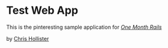 # Test Web App

This is the pinteresting sample application for [*One Month Rails*](http://onemonthrails.com)

by [Chris Hollister](http://chrishollister.ca)

